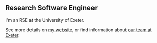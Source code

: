 ## Research Software Engineer

I'm an RSE at the University of Exeter.

See more details on [my website](https://stephenpcook.github.io/), or find information about [our team at Exeter](https://www.exeter.ac.uk/research/software-engineering/).

<!--
**stephenpcook/stephenpcook** is a ✨ _special_ ✨ repository because its `README.md` (this file) appears on your GitHub profile.

Here are some ideas to get you started:

- 🔭 I’m currently working on ...
- 🌱 I’m currently learning ...
- 👯 I’m looking to collaborate on ...
- 🤔 I’m looking for help with ...
- 💬 Ask me about ...
- 📫 How to reach me: ...
- 😄 Pronouns: ...
- ⚡ Fun fact: ...
-->
